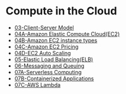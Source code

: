 # Compute in the Cloud

- [03-Client-Server Model](AWS/Cloud%20Practitioner%20(CLF-C02)/02-Compute%20in%20the%20Cloud/03-Client-Server%20Model.md)
- [04A-Amazon Elastic Compute Cloud(EC2)](AWS/Cloud%20Practitioner%20(CLF-C02)/02-Compute%20in%20the%20Cloud/04A-Amazon%20Elastic%20Compute%20Cloud(EC2).md)
- [04B-Amazon EC2 instance types](AWS/Cloud%20Practitioner%20(CLF-C02)/02-Compute%20in%20the%20Cloud/04B-Amazon%20EC2%20instance%20types.md)
- [04C-Amazon EC2 Pricing](AWS/Cloud%20Practitioner%20(CLF-C02)/02-Compute%20in%20the%20Cloud/04C-Amazon%20EC2%20Pricing.md)
- [04D-EC2 Auto Scaling](AWS/Cloud%20Practitioner%20(CLF-C02)/02-Compute%20in%20the%20Cloud/04D-EC2%20Auto%20Scaling.md)
- [05-Elastic Load Balancing(ELB)](AWS/Cloud%20Practitioner%20(CLF-C02)/02-Compute%20in%20the%20Cloud/05-Elastic%20Load%20Balancing(ELB).md)
- [06-Messaging and Queuing](AWS/Cloud%20Practitioner%20(CLF-C02)/02-Compute%20in%20the%20Cloud/06-Messaging%20and%20Queuing.md)
- [07A-Serverless Computing](AWS/Cloud%20Practitioner%20(CLF-C02)/02-Compute%20in%20the%20Cloud/07A-Serverless%20Computing.md)
- [07B-Containerized Applications](AWS/Cloud%20Practitioner%20(CLF-C02)/02-Compute%20in%20the%20Cloud/07B-Containerized%20Applications.md)
- [07C-AWS Lambda](AWS/Cloud%20Practitioner%20(CLF-C02)/02-Compute%20in%20the%20Cloud/07C-AWS%20Lambda.md)